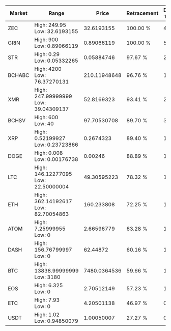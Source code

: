 | Market | Range | Price| Retracement | Doubles to 50% |
| --- | --- | --- | --- | --- |
| ZEC | High: 249.95<br />Low: 32.6193155 | 32.6193155 | 100.00 % | 4.33 |
| GRIN | High: 900<br />Low: 0.89066119 | 0.89066119 | 100.00 % | 505.74 |
| STR | High: 0.29<br />Low: 0.05332265 | 0.05884746 | 97.67 % | 2.92 |
| BCHABC | High: 4200<br />Low: 76.37270131 | 210.11948648 | 96.76 % | 10.18 |
| XMR | High: 247.99999999<br />Low: 39.04309137 | 52.8169323 | 93.41 % | 2.72 |
| BCHSV | High: 600<br />Low: 40 | 97.70530708 | 89.70 % | 3.28 |
| XRP | High: 0.52199927<br />Low: 0.23723866 | 0.2674323 | 89.40 % | 1.42 |
| DOGE | High: 0.008<br />Low: 0.00176738 | 0.00246 | 88.89 % | 1.99 |
| LTC | High: 146.12277095<br />Low: 22.50000004 | 49.30595223 | 78.32 % | 1.71 |
| ETH | High: 362.14192617<br />Low: 82.70054863 | 160.233808 | 72.25 % | 1.39 |
| ATOM | High: 7.25999955<br />Low: 0 | 2.66596779 | 63.28 % | 1.36 |
| DASH | High: 156.76799997<br />Low: 0 | 62.44872 | 60.16 % | 1.26 |
| BTC | High: 13838.99999999<br />Low: 3180 | 7480.0364536 | 59.66 % | 1.14 |
| EOS | High: 6.325<br />Low: 0 | 2.70512149 | 57.23 % | 1.17 |
| ETC | High: 7.93<br />Low: 0 | 4.20501138 | 46.97 % | 0.00 |
| USDT | High: 1.02<br />Low: 0.94850079 | 1.00050007 | 27.27 % | 0.00 |

